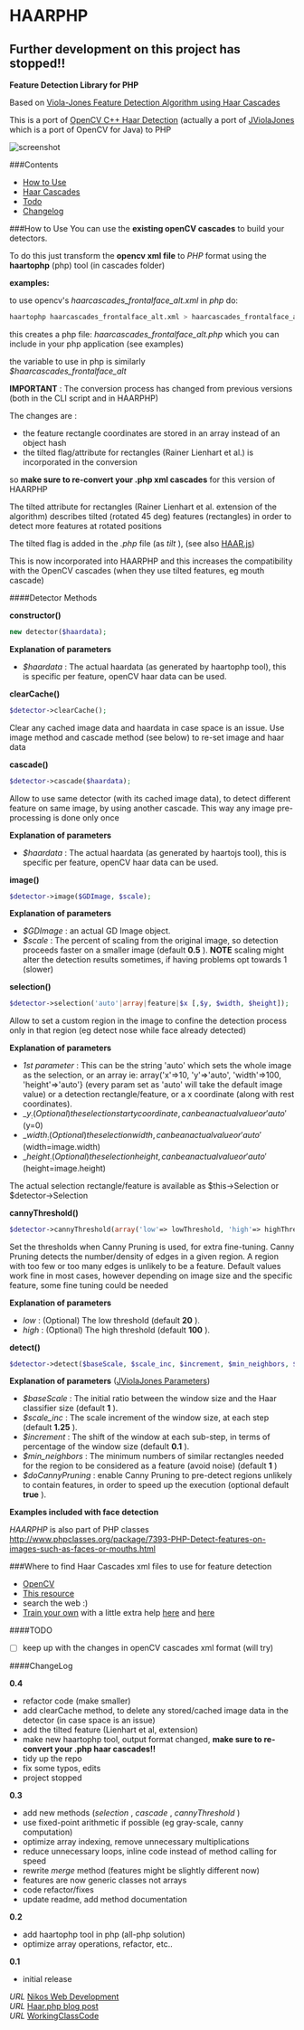 # HAARPHP 

## Further development on this project has stopped!!


__Feature Detection Library for PHP__

Based on [Viola-Jones Feature Detection Algorithm using Haar Cascades](http://www.cs.cmu.edu/~efros/courses/LBMV07/Papers/viola-cvpr-01.pdf)

This is a port of [OpenCV C++ Haar Detection](http://opencv.org/) (actually a port of [JViolaJones](http://code.google.com/p/jviolajones/) which is a port of OpenCV for Java) to PHP


![screenshot](/example-screenshot.png)


###Contents

* [How to Use](#how-to-use)
* [Haar Cascades](#where-to-find-haar-cascades-xml-files-to-use-for-feature-detection)
* [Todo](#todo)
* [Changelog](#changelog)


###How to Use
You can use the __existing openCV cascades__  to build your detectors.

To do this just transform the __opencv xml file__ to *PHP* format
using the __haartophp__ (php) tool (in cascades folder)

__examples:__

to use opencv's *haarcascades_frontalface_alt.xml*  in *php* do:

```bash
haartophp haarcascades_frontalface_alt.xml > haarcascades_frontalface_alt.php
```

this creates a php file:   *haarcascades_frontalface_alt.php*
which you can include in your php application (see examples)

the variable to use in php is similarly  
*$haarcascades_frontalface_alt*


__IMPORTANT__ : The conversion process has changed from previous versions (both in the CLI script and in HAARPHP)

The changes are :

* the feature rectangle coordinates are stored in an array instead of an object hash
* the tilted flag/attribute for rectangles (Rainer Lienhart et al.) is incorporated in the conversion

so __make sure to re-convert your .php xml cascades__ for this version of HAARPHP

The tilted attribute for rectangles (Rainer Lienhart et al. extension of the algorithm) describes tilted (rotated 45 deg) features (rectangles)
in order to detect more features at rotated positions

The tilted flag is added in the *.php* file (as *tilt* ), 
(see also [HAAR.js](https://github.com/foo123/HAAR.js))

This is now incorporated into HAARPHP and this increases the compatibility 
with the OpenCV cascades (when they use tilted features, eg mouth cascade)


####Detector Methods

__constructor()__
```php
new detector($haardata);
```

__Explanation of parameters__

* _$haardata_ : The actual haardata (as generated by haartophp tool), this is specific per feature, openCV haar data can be used.



__clearCache()__
```php
$detector->clearCache();
```

Clear any cached image data and haardata in case space is an issue. Use image method and cascade method (see below) to re-set image and haar data



__cascade()__
```php
$detector->cascade($haardata);
```

Allow to use same detector (with its cached image data), to detect different feature on same image, by using another cascade. This way any image pre-processing is done only once

__Explanation of parameters__

* _$haardata_ : The actual haardata (as generated by haartojs tool), this is specific per feature, openCV haar data can be used.



__image()__
```php
$detector->image($GDImage, $scale);
```

__Explanation of parameters__

* _$GDImage_ : an actual GD Image object.
* _$scale_ : The percent of scaling from the original image, so detection proceeds faster on a smaller image (default __0.5__ ). __NOTE__ scaling might alter the detection results sometimes, if having problems opt towards 1 (slower)



__selection()__
```php
$detector->selection('auto'|array|feature|$x [,$y, $width, $height]);
```

Allow to set a custom region in the image to confine the detection process only in that region (eg detect nose while face already detected)

__Explanation of parameters__

* _1st parameter_ : This can be the string 'auto' which sets the whole image as the selection, or an array ie: array('x'=>10, 'y'=>'auto', 'width'=>100, 'height'=>'auto'} (every param set as 'auto' will take the default image value) or a detection rectangle/feature, or a x coordinate (along with rest coordinates).
* _$y_ : (Optional) the selection start y coordinate, can be an actual value or 'auto' ($y=0)
* _$width_ : (Optional) the selection width, can be an actual value or 'auto' ($width=image.width)
* _$height_ : (Optional) the selection height, can be an actual value or 'auto' ($height=image.height)

The actual selection rectangle/feature is available as $this->Selection or $detector->Selection



__cannyThreshold()__
```php
$detector->cannyThreshold(array('low'=> lowThreshold, 'high'=> highThreshold));
```

Set the thresholds when Canny Pruning is used, for extra fine-tuning. 
Canny Pruning detects the number/density of edges in a given region. A region with too few or too many edges is unlikely to be a feature. 
Default values work fine in most cases, however depending on image size and the specific feature, some fine tuning could be needed

__Explanation of parameters__

* _low_ : (Optional) The low threshold (default __20__ ).
* _high_ : (Optional) The high threshold (default __100__ ).




__detect()__
```php
$detector->detect($baseScale, $scale_inc, $increment, $min_neighbors, $doCannyPruning);
```

__Explanation of parameters__ ([JViolaJones Parameters](http://code.google.com/p/jviolajones/wiki/Parameters))

* _$baseScale_ : The initial ratio between the window size and the Haar classifier size (default __1__ ).
* _$scale_inc_ : The scale increment of the window size, at each step (default __1.25__ ).
* _$increment_ : The shift of the window at each sub-step, in terms of percentage of the window size (default __0.1__ ).
* _$min_neighbors_ : The minimum numbers of similar rectangles needed for the region to be considered as a feature (avoid noise) (default __1__ )
* _$doCannyPruning_ : enable Canny Pruning to pre-detect regions unlikely to contain features, in order to speed up the execution (optional default __true__ ). 


__Examples included with face detection__


*HAARPHP* is also part of PHP classes http://www.phpclasses.org/package/7393-PHP-Detect-features-on-images-such-as-faces-or-mouths.html


###Where to find Haar Cascades xml files to use for feature detection

* [OpenCV](http://opencv.org/)
* [This resource](http://alereimondo.no-ip.org/OpenCV/34)
* search the web :)
* [Train your own](http://docs.opencv.org/doc/user_guide/ug_traincascade.html) with a little extra help [here](http://note.sonots.com/SciSoftware/haartraining.html) and [here](http://coding-robin.de/2013/07/22/train-your-own-opencv-haar-classifier.html)


####TODO
- [ ] keep up with the changes in openCV cascades xml format (will try)


####ChangeLog

__0.4__
* refactor code (make smaller)
* add clearCache method, to delete any stored/cached image data in the detector (in case space is an issue)
* add the tilted feature (Lienhart et al, extension)
* make new haartophp tool, output format changed, __make sure to re-convert your .php haar cascades!!__
* tidy up the repo
* fix some typos, edits
* project stopped


__0.3__
* add new methods (_selection_ , _cascade_ , _cannyThreshold_ )
* use fixed-point arithmetic if possible (eg gray-scale, canny computation)
* optimize array indexing, remove unnecessary multiplications
* reduce unnecessary loops, inline code instead of method calling for speed
* rewrite _merge_ method (features might be slightly different now)
* features are now generic classes not arrays
* code refactor/fixes
* update readme, add method documentation


__0.2__
* add haartophp tool in php (all-php solution)
* optimize array operations, refactor, etc..


__0.1__
* initial release


*URL* [Nikos Web Development](http://nikos-web-development.netai.net/ "Nikos Web Development")  
*URL* [Haar.php blog post](http://nikos-web-development.netai.net/blog/haarphp-feature-detection-with-haar-cascades-in-php/ "Haar.php blog post")  
*URL* [WorkingClassCode](http://workingclasscode.uphero.com/ "Working Class Code")  

